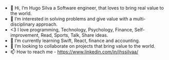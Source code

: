 - 👋 Hi, I’m Hugo Silva a Software engineer, that loves to bring real value to the world.
- 👀 I’m interested in solving problems and give value with a multi-disciplinary approach. 
- <3 I love programming, Technology, Psychology, Finance, Self-improvement, Read, Sports, Talk, Share ideas.
- 🌱 I’m currently learning Swift, React, finance and accounting.
- 💞️ I’m looking to collaborate on projects that bring value to the world.
- 📫 How to reach me - https://www.linkedin.com/in/jhssilvaa/

<!---
jhssilva/jhssilva is a ✨ special ✨ repository because its `README.md` (this file) appears on your GitHub profile.
You can click the Preview link to take a look at your changes.
--->
